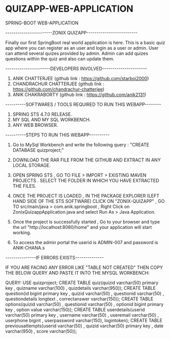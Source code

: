 # QUIZAPP-WEB-APPLICATION
SPRING-BOOT WEB-APPLICATION

-----------------------ZONIX QUIZAPP-------------------------

Finally our first SpringBoot real world application is here. 
This is a basic quiz app where you can register as an user and login as a user or admin.
User can attend several quizes provided by admin.
Admin can add quizes questions within the quiz and also can update them.

----------------------DEVELOPERS INVOLVED----------------------
1. ANIK CHATTERJEE (github link : https://github.com/starboi2000)
2. CHANDRACHUR CHATTERJEE (github link : https://github.com/chandrachur-chatterjee)
3. ANIK CHAKRABORTY (github link : https://github.com/anik2131)


----------SOFTWARES / TOOLS REQUIRED TO RUN THIS WEBAPP--------
1. SPRING STS 4.7.0 RELEASE.
2. MY SQL AND MY SQL WORKBENCH.
3. ANY WEB BROWSER.

----------STEPS TO RUN THIS WEBAPP----------
1. Go to MySql Workbench and write the following query : "CREATE DATABASE quizproject;"
2. DOWNLOAD THE RAR FILE FROM THE GITHUB AND EXTRACT IN ANY LOCAL STORAGE.
3. OPEN SPRING STS , GO TO FILE > IMPORT > EXISTING MAVEN PROJECTS . SELECT THE FOLDER IN WHICH YOU HAVE EXTRACTED THE FILES.
4. ONCE THE PROJECT IS LOADED , IN THE PACKAGE EXPLORER (LEFT HAND SIDE OF THE STS SOFTWARE) CLICK ON "ZONIX-QUIZAPP" , 
          GO TO src/main/java > com.anik.springboot , Right Click on ZonixQuizappApplication.java and select Run As > Java Application.

5. Once the project is successfully started , Go to your browser and type the url "http://localhost:8080/home" and your application will start working.
6. To access the admin portal the userid is ADMIN-007 and password is ANIK-CHANA.s

---------------IF ERRORS EXISTS--------------

IF YOU ARE FACING ANY ERROR LIKE "TABLE NOT CREATED" THEN  COPY THE BELOW QUERY AND PASTE IT INTO THE MYSQL WORKBENCH:

QUERY:
USE quizproject;
CREATE TABLE quiz(quizid varchar(50) primary key , quizname varchar(100) , quizdetails varchar(950)); 
CREATE TABLE question(id bigint primary key , quizid varchar(50) , questionid varchar(50) , questiondetails longtext , correctanswer varchar(150));
CREATE TABLE options(quizid varchar(50) , questionid varchar(50) , optionid bigint primary key , option value varchar(150));
CREATE TABLE userdetails(userid varchar(50) primary key , username varchar(50) , useremail varchar(50) , userphone bigint , userpassword varchar(150), logintoken);
CREATE TABLE previousattempts(userid varchar(50) , quizid varchar(50) primary key , date varchar(950) , score varchar(50));
